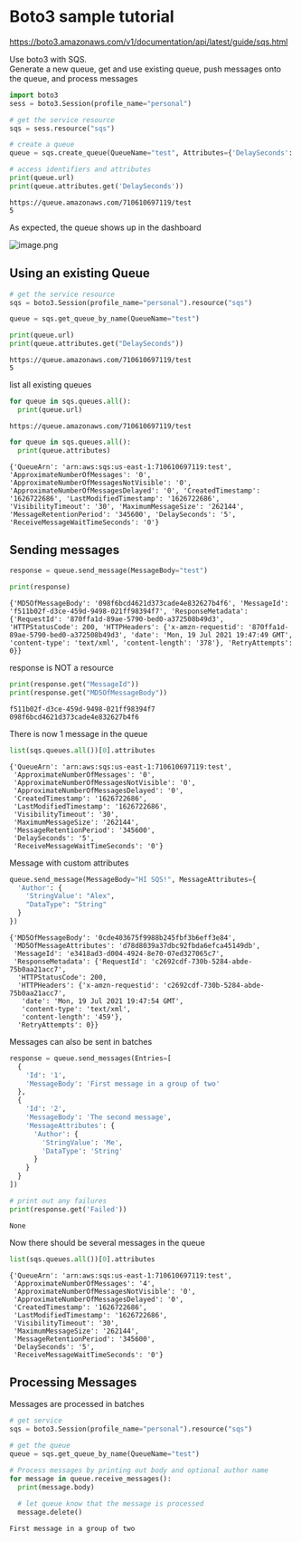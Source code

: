 # Boto3 sample tutorial

https://boto3.amazonaws.com/v1/documentation/api/latest/guide/sqs.html

Use boto3 with SQS.<br>
Generate a new queue, get and use existing queue, push messages onto the queue, and process messages<br> 


```python
import boto3
sess = boto3.Session(profile_name="personal")
```


```python
# get the service resource
sqs = sess.resource("sqs")

# create a queue
queue = sqs.create_queue(QueueName="test", Attributes={'DelaySeconds': '5'})
```


```python
# access identifiers and attributes
print(queue.url)
print(queue.attributes.get('DelaySeconds'))
```

    https://queue.amazonaws.com/710610697119/test
    5


As expected, the queue shows up in the dashboard

![image.png](attachment:image.png)

## Using an existing Queue


```python
# get the service resource
sqs = boto3.Session(profile_name="personal").resource("sqs")

queue = sqs.get_queue_by_name(QueueName="test")

print(queue.url)
print(queue.attributes.get("DelaySeconds"))
```

    https://queue.amazonaws.com/710610697119/test
    5


list all existing queues


```python
for queue in sqs.queues.all():
  print(queue.url)
```

    https://queue.amazonaws.com/710610697119/test



```python
for queue in sqs.queues.all():
  print(queue.attributes)
```

    {'QueueArn': 'arn:aws:sqs:us-east-1:710610697119:test', 'ApproximateNumberOfMessages': '0', 'ApproximateNumberOfMessagesNotVisible': '0', 'ApproximateNumberOfMessagesDelayed': '0', 'CreatedTimestamp': '1626722686', 'LastModifiedTimestamp': '1626722686', 'VisibilityTimeout': '30', 'MaximumMessageSize': '262144', 'MessageRetentionPeriod': '345600', 'DelaySeconds': '5', 'ReceiveMessageWaitTimeSeconds': '0'}


## Sending messages


```python
response = queue.send_message(MessageBody="test")

print(response)
```

    {'MD5OfMessageBody': '098f6bcd4621d373cade4e832627b4f6', 'MessageId': 'f511b02f-d3ce-459d-9498-021ff98394f7', 'ResponseMetadata': {'RequestId': '870ffa1d-89ae-5790-bed0-a372508b49d3', 'HTTPStatusCode': 200, 'HTTPHeaders': {'x-amzn-requestid': '870ffa1d-89ae-5790-bed0-a372508b49d3', 'date': 'Mon, 19 Jul 2021 19:47:49 GMT', 'content-type': 'text/xml', 'content-length': '378'}, 'RetryAttempts': 0}}


response is NOT a resource


```python
print(response.get("MessageId"))
print(response.get("MD5OfMessageBody"))
```

    f511b02f-d3ce-459d-9498-021ff98394f7
    098f6bcd4621d373cade4e832627b4f6


There is now 1 message in the queue


```python
list(sqs.queues.all())[0].attributes
```




    {'QueueArn': 'arn:aws:sqs:us-east-1:710610697119:test',
     'ApproximateNumberOfMessages': '0',
     'ApproximateNumberOfMessagesNotVisible': '0',
     'ApproximateNumberOfMessagesDelayed': '0',
     'CreatedTimestamp': '1626722686',
     'LastModifiedTimestamp': '1626722686',
     'VisibilityTimeout': '30',
     'MaximumMessageSize': '262144',
     'MessageRetentionPeriod': '345600',
     'DelaySeconds': '5',
     'ReceiveMessageWaitTimeSeconds': '0'}



Message with custom attributes


```python
queue.send_message(MessageBody="HI SQS!", MessageAttributes={
  'Author': {
    'StringValue': "Alex",
    "DataType": "String"
  }
})
```




    {'MD5OfMessageBody': '0cde403675f9988b245fbf3b6eff3e84',
     'MD5OfMessageAttributes': 'd78d8039a37dbc92fbda6efca45149db',
     'MessageId': 'e3418ad3-d004-4924-8e70-07ed327065c7',
     'ResponseMetadata': {'RequestId': 'c2692cdf-730b-5284-abde-75b0aa21acc7',
      'HTTPStatusCode': 200,
      'HTTPHeaders': {'x-amzn-requestid': 'c2692cdf-730b-5284-abde-75b0aa21acc7',
       'date': 'Mon, 19 Jul 2021 19:47:54 GMT',
       'content-type': 'text/xml',
       'content-length': '459'},
      'RetryAttempts': 0}}



Messages can also be sent in batches


```python
response = queue.send_messages(Entries=[
  {
    'Id': '1',
    'MessageBody': 'First message in a group of two'
  },
  {
    'Id': '2',
    'MessageBody': 'The second message',
    'MessageAttributes': {
      'Author': {
        'StringValue': 'Me',
        'DataType': 'String'
      }
    }
  }
])

# print out any failures
print(response.get('Failed'))
```

    None


Now there should be several messages in the queue


```python
list(sqs.queues.all())[0].attributes
```




    {'QueueArn': 'arn:aws:sqs:us-east-1:710610697119:test',
     'ApproximateNumberOfMessages': '4',
     'ApproximateNumberOfMessagesNotVisible': '0',
     'ApproximateNumberOfMessagesDelayed': '0',
     'CreatedTimestamp': '1626722686',
     'LastModifiedTimestamp': '1626722686',
     'VisibilityTimeout': '30',
     'MaximumMessageSize': '262144',
     'MessageRetentionPeriod': '345600',
     'DelaySeconds': '5',
     'ReceiveMessageWaitTimeSeconds': '0'}



## Processing Messages

Messages are processed in batches


```python
# get service
sqs = boto3.Session(profile_name="personal").resource("sqs")

# get the queue
queue = sqs.get_queue_by_name(QueueName="test")

# Process messages by printing out body and optional author name
for message in queue.receive_messages():
  print(message.body)
  
  # let queue know that the message is processed
  message.delete()
```

    First message in a group of two



```python

```

